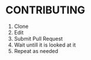 # CONTRIBUTING

1. Clone
2. Edit
3. Submit Pull Request
4. Wait untill it is looked at it
5. Repeat as needed